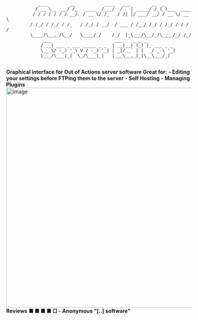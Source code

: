 ```
            ____        __           ____   ___        __  _           
           / __ \__  __/ /_   ____  / __/  /   | _____/ /_(_)___  ____ 
          / / / / / / / __/  / __ \/ /_   / /| |/ ___/ __/ / __ \/ __ \
         / /_/ / /_/ / /_   / /_/ / __/  / ___ / /__/ /_/ / /_/ / / / /
         \____/\__,_/\__/   \____/_/    /_/  |_\___/\__/_/\____/_/ /_/                                                             
              ___                        ___    _ _ _           
             / __| ___ _ ___ _____ _ _  | __|__| (_) |_ ___ _ _ 
             \__ \/ -_) '_\ V / -_) '_| | _|/ _` | |  _/ _ \ '_|
             |___/\___|_|  \_/\___|_|   |___\__,_|_|\__\___/_|  
                                                   
```

**Graphical interface for Out of Actions server software**
**Great for:**
**- Editing your settings before FTPing them to the server**
**- Self Hosting**
**- Managing Plugins**
<img width="710" height="593" alt="image" src="https://github.com/user-attachments/assets/89c53776-895f-495b-ae44-20d0a32e90ba" />
**Reviews**
**■ ■ ■ ■ □ - Anonymous "[..] software"**
